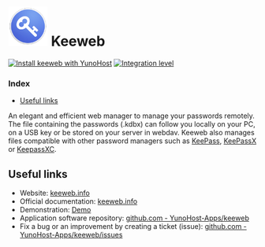# <img src="/images/keeweb_logo.png" height="80px" alt="keeweb's logo"> Keeweb

[![Install keeweb with YunoHost](https://install-app.yunohost.org/install-with-yunohost.png)](https://install-app.yunohost.org/?app=keeweb) [![Integration level](https://dash.yunohost.org/integration/keeweb.svg)](https://dash.yunohost.org/appci/app/keeweb)

### Index

- [Useful links](#useful-links)

An elegant and efficient web manager to manage your passwords remotely.
The file containing the passwords (.kdbx) can follow you locally on your PC, on a USB key or be stored on your server in webdav.
Keeweb also manages files compatible with other password managers such as [KeePass](http://keepass.info), [KeePassX](https://www.keepassx.org/) or [KeepassXC](https://keepassxc.org/).


## Useful links

+ Website: [keeweb.info](https://keeweb.info)
+ Official documentation: [keeweb.info](https://keeweb.info)
+ Demonstration: [Demo](https://app.keeweb.info)
+ Application software repository: [github.com - YunoHost-Apps/keeweb](https://github.com/YunoHost-Apps/keeweb_ynh)
+ Fix a bug or an improvement by creating a ticket (issue): [github.com - YunoHost-Apps/keeweb/issues](https://github.com/YunoHost-Apps/keeweb_ynh/issues)
